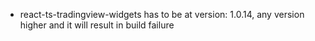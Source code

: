 - react-ts-tradingview-widgets has to be at version: 1.0.14, any version higher and it will result in build failure
